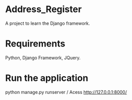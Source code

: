 # Address_Register
A project to learn the Django framework.
# Requirements
Python, Django Framework, JQuery.
# Run the application
python manage.py runserver /
Acess http://127.0.0.1:8000/
